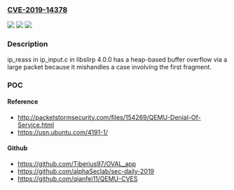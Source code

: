 ### [CVE-2019-14378](https://cve.mitre.org/cgi-bin/cvename.cgi?name=CVE-2019-14378)
![](https://img.shields.io/static/v1?label=Product&message=n%2Fa&color=blue)
![](https://img.shields.io/static/v1?label=Version&message=n%2Fa&color=blue)
![](https://img.shields.io/static/v1?label=Vulnerability&message=n%2Fa&color=brighgreen)

### Description

ip_reass in ip_input.c in libslirp 4.0.0 has a heap-based buffer overflow via a large packet because it mishandles a case involving the first fragment.

### POC

#### Reference
- http://packetstormsecurity.com/files/154269/QEMU-Denial-Of-Service.html
- https://usn.ubuntu.com/4191-1/

#### Github
- https://github.com/Tiberius97/OVAL_app
- https://github.com/alphaSeclab/sec-daily-2019
- https://github.com/qianfei11/QEMU-CVES

